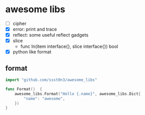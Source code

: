 # awesome libs

- [ ] cipher
- [x] error: print and trace
- [x] reflect: some useful reflect gadgets
- [x] slice
    - func In(item interface{}, slice interface{}) bool
- [x] python like format

## format
```go
import "github.com/ssst0n3/awesome_libs"

func Format()  {
	awesome_libs.Format("Hello {.name}", awesome_libs.Dict{
		"name": "awesome",
	})
}
```
